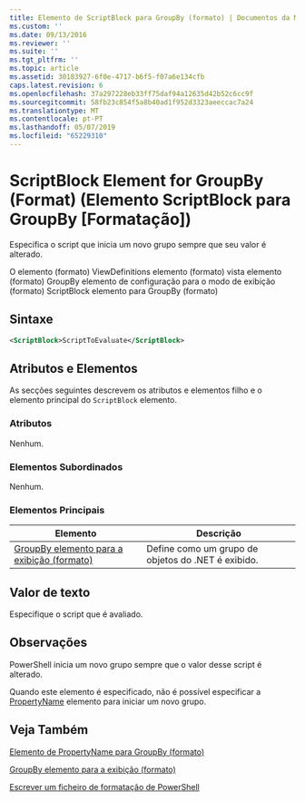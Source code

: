```yaml
---
title: Elemento de ScriptBlock para GroupBy (formato) | Documentos da Microsoft
ms.custom: ''
ms.date: 09/13/2016
ms.reviewer: ''
ms.suite: ''
ms.tgt_pltfrm: ''
ms.topic: article
ms.assetid: 30183927-6f0e-4717-b6f5-f07a6e134cfb
caps.latest.revision: 6
ms.openlocfilehash: 37a297228eb33ff75daf94a12635d42b52c6cc9f
ms.sourcegitcommit: 58fb23c854f5a8b40ad1f952d3323aeeccac7a24
ms.translationtype: MT
ms.contentlocale: pt-PT
ms.lasthandoff: 05/07/2019
ms.locfileid: "65229310"
---
```

# <a name="scriptblock-element-for-groupby-format"></a>ScriptBlock Element for GroupBy (Format) (Elemento ScriptBlock para GroupBy [Formatação])

Especifica o script que inicia um novo grupo sempre que seu valor é alterado.

O elemento (formato) ViewDefinitions elemento (formato) vista elemento (formato) GroupBy elemento de configuração para o modo de exibição (formato) ScriptBlock elemento para GroupBy (formato)

## <a name="syntax"></a>Sintaxe

```xml
<ScriptBlock>ScriptToEvaluate</ScriptBlock>
```

## <a name="attributes-and-elements"></a>Atributos e Elementos

As secções seguintes descrevem os atributos e elementos filho e o elemento principal do `ScriptBlock` elemento.

### <a name="attributes"></a>Atributos

Nenhum.

### <a name="child-elements"></a>Elementos Subordinados

Nenhum.

### <a name="parent-elements"></a>Elementos Principais

|Elemento|Descrição|
|-------------|-----------------|
|[GroupBy elemento para a exibição (formato)](./groupby-element-for-view-format.md)|Define como um grupo de objetos do .NET é exibido.|

## <a name="text-value"></a>Valor de texto

Especifique o script que é avaliado.

## <a name="remarks"></a>Observações

PowerShell inicia um novo grupo sempre que o valor desse script é alterado.

Quando este elemento é especificado, não é possível especificar a [PropertyName](propertyname-element-for-groupby-format.md) elemento para iniciar um novo grupo.

## <a name="see-also"></a>Veja Também

[Elemento de PropertyName para GroupBy (formato)](propertyname-element-for-groupby-format.md)

[GroupBy elemento para a exibição (formato)](groupby-element-for-view-format.md)

[Escrever um ficheiro de formatação de PowerShell](writing-a-powershell-formatting-file.md)
